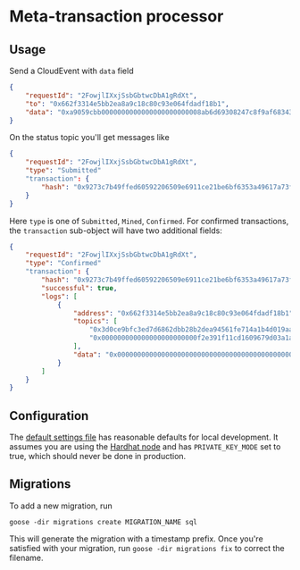 # Meta-transaction processor

## Usage

Send a CloudEvent with `data` field
```json
{
    "requestId": "2FowjlIXxjSsbGbtwcDbA1gRdXt",
    "to": "0x662f3314e5bb2ea8a9c18c80c93e064fdadf18b1",
    "data": "0xa9059cbb0000000000000000000000008ab6d69308247c8f9af683436cdcf3532b56cb7b00000000000000000000000000000000000000000000016aaa6682dc63480000"
}
```

On the status topic you'll get messages like
```json
{
    "requestId": "2FowjlIXxjSsbGbtwcDbA1gRdXt",
    "type": "Submitted"
    "transaction": {
        "hash": "0x9273c7b49ffed60592206509e6911ce21be6bf6353a49617a73ff2c01075c4b9"
    }
}
```
Here `type` is one of `Submitted`, `Mined`, `Confirmed`. For confirmed transactions, the `transaction` sub-object will have two additional fields: 
```json
{
    "requestId": "2FowjlIXxjSsbGbtwcDbA1gRdXt",
    "type": "Confirmed"
    "transaction": {
        "hash": "0x9273c7b49ffed60592206509e6911ce21be6bf6353a49617a73ff2c01075c4b9",
        "successful": true,
        "logs": [
            {
                "address": "0x662f3314e5bb2ea8a9c18c80c93e064fdadf18b1",
                "topics": [
                    "0x3d0ce9bfc3ed7d6862dbb28b2dea94561fe714a1b4d019aa8af39730d1ad7c3d",
                    "0x000000000000000000000000f2e391f11cd1609679d03a1ac965b1d0432a7007"
                ],
                "data": "0x00000000000000000000000000000000000000000000000003dc2544280ba2b5"
            }
        ]
    }
}
```

## Configuration

The [default settings file](settings.sample.yaml) has reasonable defaults for local development. It assumes you are using the [Hardhat node](https://hardhat.org/hardhat-runner/docs/getting-started#connecting-a-wallet-or-dapp-to-hardhat-network) and has `PRIVATE_KEY_MODE` set to true, which should never be done in production.

## Migrations

To add a new migration, run
```
goose -dir migrations create MIGRATION_NAME sql
```
This will generate the migration with a timestamp prefix. Once you're satisfied with your migration, run `goose -dir migrations fix` to correct the filename.
